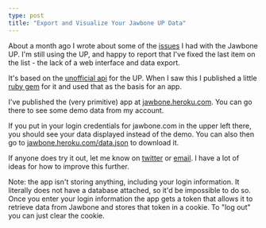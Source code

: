 ```yaml
---
type: post
title: "Export and Visualize Your Jawbone UP Data"
---
```

About a month ago I wrote about some of the [issues][1] I had with the Jawbone UP. I'm still using the UP, and happy to report that I've fixed the last item on the list - the lack of a web interface and data export.

It's based on the [unofficial api][2] for the UP. When I saw this I published a little [ruby gem][3] for it and used that as the basis for an app.

I've published the (very primitive) app at [jawbone.heroku.com][4]. You can go there to see some demo data from my account.

If you put in your login credentials for jawbone.com in the upper left there, you should see your data displayed instead of the demo. You can also then go to [jawbone.heroku.com/data.json][5] to download it.

If anyone does try it out, let me know on [twitter][6] or [email][7]. I have a lot of ideas for how to improve this further.

Note: the app isn't storing anything, including your login information. It literally does not have a database attached, so it'd be impossible to do so. Once you enter your login information the app gets a token that allows it to retrieve data from Jawbone and stores that token in a cookie. To "log out" you can just clear the cookie.

[1]: http://andybrett.com/bookmarks/77
[2]: http://eric-blue.com/projects/up-api/
[3]: https://github.com/andrewpbrett/jawbone-up-api
[4]: https://jawbone.heroku.com
[5]: https://jawbone.heroku.com/data.json
[6]: https://twitter.com/andrewpbrett
[7]: mailto:andy@andybrett.com
